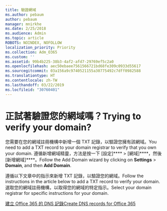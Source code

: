 ```yaml
---
title: 驗證網域
ms.author: pebaum
author: pebaum
manager: mnirkhe
ms.date: 2/25/2018
ms.audience: Admin
ms.topic: article
ROBOTS: NOINDEX, NOFOLLOW
localization_priority: Priority
ms.collection: Adm_O365
ms.custom: ''
ms.assetid: 99b4b225-38b3-4af2-afd7-29769ef5c2a0
ms.openlocfilehash: aec50ebaee7561566721bd68fe309c0933d55617
ms.sourcegitcommit: 03a156a9c9740521155a30775492c7dff0982588
ms.translationtype: HT
ms.contentlocale: zh-TW
ms.lasthandoff: 03/22/2019
ms.locfileid: "30760401"
---
```

# <a name="trying-to-verify-your-domain"></a><span data-ttu-id="fe931-102">正試著驗證您的網域嗎？</span><span class="sxs-lookup"><span data-stu-id="fe931-102">Trying to verify your domain?</span></span>

<span data-ttu-id="fe931-103">您需要在您的網域註冊機構中新增一個 TXT 記錄，以驗證您擁有該網域。</span><span class="sxs-lookup"><span data-stu-id="fe931-103">You need to add a TXT record to your domain registrar to verify that you own your domain.</span></span> <span data-ttu-id="fe931-104">遵循新增網域精靈，方法是按一下 [設定]\*\*\*\* \> [網域]\*\*\*\*，然後 [新增網域]\*\*\*\*。</span><span class="sxs-lookup"><span data-stu-id="fe931-104">Follow the Add Domain wizard by clicking on **Settings** \> **Domain**, and then **Add Domain**.</span></span> 
  
<span data-ttu-id="fe931-105">遵循以下文章中的指示來新增 TXT 記錄，以驗證您的網域。</span><span class="sxs-lookup"><span data-stu-id="fe931-105">Follow the instructions in the article below to add a TXT record to verify your domain.</span></span> <span data-ttu-id="fe931-106">選取您的網域註冊機構，以取得您的網域的特定指示。</span><span class="sxs-lookup"><span data-stu-id="fe931-106">Select your domain registrar for specific instructions for your domain.</span></span>
  
[<span data-ttu-id="fe931-107">建立 Office 365 的 DNS 記錄</span><span class="sxs-lookup"><span data-stu-id="fe931-107">Create DNS records for Office 365</span></span>](https://support.office.com/article/Create-DNS-records-for-Office-365-when-you-manage-your-DNS-records-B0F3FDCA-8A80-4E8E-9EF3-61E8A2A9AB23.aspx)
  

